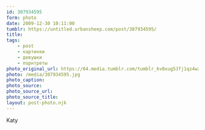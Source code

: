 ```yaml
---
id: 307934595
form: photo
date: 2009-12-30 10:11:00
tumblr: https://untitled.urbansheep.com/post/307934595/
title:
tags:
    - post
    - картинки
    - девушки
    - порнтреты
photo_original_url: https://64.media.tumblr.com/tumblr_kv0xug5Jfj1qz4wzio1_1280.jpg
photo: /media/307934595.jpg
photo_caption: 
photo_source:
photo_source_url:
photo_source_title:
layout: post-photo.njk
---
```


<p>Katy</p>

